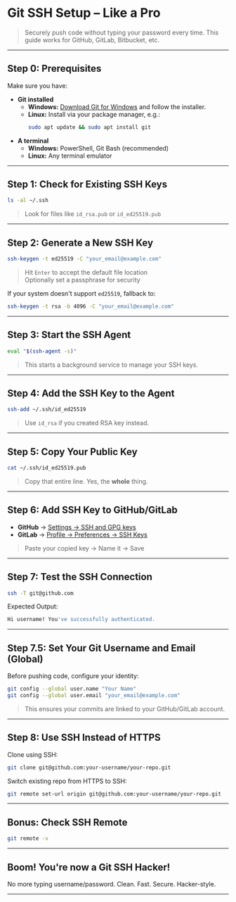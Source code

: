 
# Git SSH Setup – Like a Pro

> Securely push code without typing your password every time.
> This guide works for GitHub, GitLab, Bitbucket, etc.

---

## Step 0: Prerequisites

Make sure you have:

- **Git installed**
    - **Windows:** [Download Git for Windows](https://git-scm.com/download/win) and follow the installer.
    - **Linux:** Install via your package manager, e.g.:
        ```bash
        sudo apt update && sudo apt install git
        ```
- **A terminal**
    - **Windows:** PowerShell, Git Bash (recommended)
    - **Linux:** Any terminal emulator

---

## Step 1: Check for Existing SSH Keys

```bash
ls -al ~/.ssh
```

> Look for files like `id_rsa.pub` or `id_ed25519.pub`

---

## Step 2: Generate a New SSH Key

```bash
ssh-keygen -t ed25519 -C "your_email@example.com"
```

> Hit `Enter` to accept the default file location  
> Optionally set a passphrase for security

If your system doesn't support `ed25519`, fallback to:

```bash
ssh-keygen -t rsa -b 4096 -C "your_email@example.com"
```

---

## Step 3: Start the SSH Agent

```bash
eval "$(ssh-agent -s)"
```

> This starts a background service to manage your SSH keys.

---

## Step 4: Add the SSH Key to the Agent

```bash
ssh-add ~/.ssh/id_ed25519
```

> Use `id_rsa` if you created RSA key instead.

---

## Step 5: Copy Your Public Key

```bash
cat ~/.ssh/id_ed25519.pub
```

> Copy that entire line. Yes, the **whole** thing.

---

## Step 6: Add SSH Key to GitHub/GitLab

- **GitHub** → [Settings → SSH and GPG keys](https://github.com/settings/keys)
- **GitLab** → [Profile → Preferences → SSH Keys](https://gitlab.com/-/profile/keys)

> Paste your copied key → Name it → Save

---

## Step 7: Test the SSH Connection

```bash
ssh -T git@github.com
```

Expected Output:
```bash
Hi username! You've successfully authenticated.
```

---

## Step 7.5: Set Your Git Username and Email (Global)

Before pushing code, configure your identity:

```bash
git config --global user.name "Your Name"
git config --global user.email "your_email@example.com"
```

> This ensures your commits are linked to your GitHub/GitLab account.

---

## Step 8: Use SSH Instead of HTTPS

Clone using SSH:
```bash
git clone git@github.com:your-username/your-repo.git
```

Switch existing repo from HTTPS to SSH:
```bash
git remote set-url origin git@github.com:your-username/your-repo.git
```

---

## Bonus: Check SSH Remote

```bash
git remote -v
```

---

## Boom! You're now a Git SSH Hacker!
No more typing username/password. Clean. Fast. Secure. Hacker-style.

---
